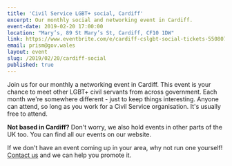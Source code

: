 ```yaml
---
title: 'Civil Service LGBT+ social, Cardiff'
excerpt: Our monthly social and networking event in Cardiff.
event-date: 2019-02-20 17:00:00
location: "Mary’s, 89 St Mary’s St, Cardiff, CF10 1DW"
link: https://www.eventbrite.com/e/cardiff-cslgbt-social-tickets-55080755021?aff=ebdssbdestsearch
email: prism@gov.wales
layout: event
slug: /2019/02/20/cardiff-social
published: true
---
```

Join us for our monthly a networking event in Cardiff. This event is your chance to meet other LGBT+ civil servants from across government. Each month we're somewhere different - just to keep things interesting. Anyone can attend, so long as you work for a Civil Service organisation. It's usually free to attend.

**Not based in Cardiff?** Don't worry, we also hold events in other parts of the UK too. You can find all our events on our website.

If we don't have an event coming up in your area, why not run one yourself! [Contact us](/about/contact-us/) and we can help you promote it.
